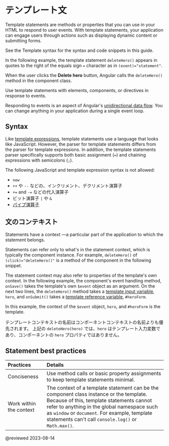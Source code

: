 # テンプレート文

Template statements are methods or properties that you can use in your HTML to respond to user events.
With template statements, your application can engage users through actions such as displaying dynamic content or submitting forms.

<div class="alert is-helpful">

See the <live-example name="template-syntax">Template syntax</live-example> for the syntax and code snippets in this guide.

</div>

In the following example, the template statement `deleteHero()` appears in quotes to the right of the equals sign `=` character as in `(event)="statement"`.

<code-example header="src/app/app.component.html" path="template-syntax/src/app/app.component.html" region="context-component-statement"></code-example>

When the user clicks the **Delete hero** button, Angular calls the `deleteHero()` method in the component class.

Use template statements with elements, components, or directives in response to events.

<div class="alert is-helpful">

Responding to events is an aspect of Angular's [unidirectional data flow](guide/glossary#unidirectional-data-flow).
You can change anything in your application during a single event loop.

</div>

## Syntax

Like [template expressions](guide/interpolation), template statements use a language that looks like JavaScript.
However, the parser for template statements differs from the parser for template expressions.
In addition, the template statements parser specifically supports both basic assignment \(`=`\) and chaining expressions with semicolons \(`;`\).

The following JavaScript and template expression syntax is not allowed:

*   `new`
*   `++` や `--` などの、インクリメント、デクリメント演算子
*   `+=` and `-=` などの代入演算子
*   ビット演算子 `|` や `&`
*   [パイプ演算子](guide/pipes-overview)

## 文のコンテキスト

Statements have a context &mdash;a particular part of the application to which the statement belongs.

Statements can refer only to what's in the statement context, which is typically the component instance.
For example, `deleteHero()` of `(click)="deleteHero()"` is a method of the component in the following snippet.

<code-example header="src/app/app.component.html" path="template-syntax/src/app/app.component.html" region="context-component-statement"></code-example>

The statement context may also refer to properties of the template's own context.
In the following example, the component's event handling method, `onSave()` takes the template's own `$event` object as an argument.
On the next two lines, the `deleteHero()` method takes a [template input variable](guide/structural-directives#shorthand), `hero`, and `onSubmit()` takes a [template reference variable](guide/template-reference-variables), `#heroForm`.

<code-example header="src/app/app.component.html" path="template-syntax/src/app/app.component.html" region="context-var-statement"></code-example>

In this example, the context of the `$event` object, `hero`, and `#heroForm` is the template.

テンプレートコンテキストの名前はコンポーネントコンテキストの名前よりも優先されます。
上記の `deleteHero(hero)` では、`hero` はテンプレート入力変数であり、コンポーネントの `hero` プロパティではありません。

## Statement best practices

| Practices               | Details |
|:---                     |:---     |
| Conciseness             | Use method calls or basic property assignments to keep template statements minimal.                                                                                                                                                                                                         |
| Work within the context | The context of a template statement can be the component class instance or the template. Because of this, template statements cannot refer to anything in the global namespace such as `window` or `document`. For example, template statements can't call `console.log()` or `Math.max()`. |

<!-- links -->

<!-- external links -->

<!-- end links -->

@reviewed 2023-08-14
